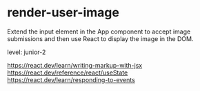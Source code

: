 # render-user-image
Extend the input element in the App component to accept image submissions and then use React to display the image in the DOM.

level: junior-2

https://react.dev/learn/writing-markup-with-jsx
https://react.dev/reference/react/useState
https://react.dev/learn/responding-to-events
